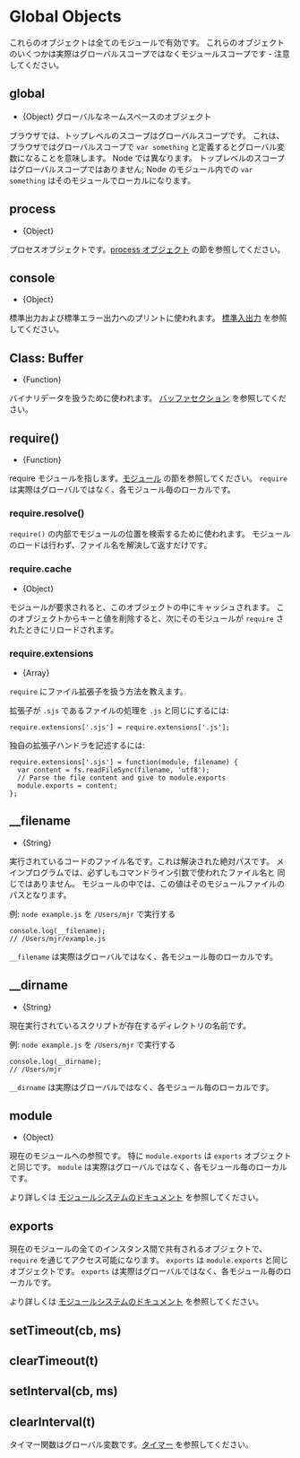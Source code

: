 # Global Objects

<!-- type=misc -->

<!--
These objects are available in all modules. Some of these objects aren't
actually in the global scope but in the module scope - this will be noted.
-->

これらのオブジェクトは全てのモジュールで有効です。
これらのオブジェクトのいくつかは実際はグローバルスコープではなくモジュールスコープです - 注意してください。

## global

<!-- type=global -->

<!--
* {Object} The global namespace object.
-->

* {Object} グローバルなネームスペースのオブジェクト

<!--
In browsers, the top-level scope is the global scope. That means that in
browsers if you're in the global scope `var something` will define a global
variable. In Node this is different. The top-level scope is not the global
scope; `var something` inside a Node module will be local to that module.
-->

ブラウザでは、トップレベルのスコープはグローバルスコープです。
これは、ブラウザではグローバルスコープで `var something` と定義するとグローバル変数になることを意味します。
Node では異なります。
トップレベルのスコープはグローバルスコープではありません;
Node のモジュール内での `var something` はそのモジュールでローカルになります。

## process

<!-- type=global -->

* {Object}

<!--
The process object. See the [process object][] section.
-->

プロセスオブジェクトです。[process オブジェクト][] の節を参照してください。

## console

<!-- type=global -->

* {Object}

<!--
Used to print to stdout and stderr. See the [stdio][] section.
-->

標準出力および標準エラー出力へのプリントに使われます。
[標準入出力][] を参照してください。

## Class: Buffer

<!-- type=global -->

* {Function}

<!--
Used to handle binary data. See the [buffer section][]
-->

バイナリデータを扱うために使われます。
[バッファセクション][] を参照してください。

## require()

<!-- type=var -->

* {Function}

<!--
To require modules. See the [Modules][] section.  `require` isn't actually a
global but rather local to each module.
-->

require モジュールを指します。[モジュール][] の節を参照してください。
`require` は実際はグローバルではなく、各モジュール毎のローカルです。

### require.resolve()

<!--
Use the internal `require()` machinery to look up the location of a module,
but rather than loading the module, just return the resolved filename.
-->

`require()` の内部でモジュールの位置を検索するために使われます。
モジュールのロードは行わず、ファイル名を解決して返すだけです。

### require.cache

* {Object}

<!--
Modules are cached in this object when they are required. By deleting a key
value from this object, the next `require` will reload the module.
-->

モジュールが要求されると、このオブジェクトの中にキャッシュされます。
このオブジェクトからキーと値を削除すると、次にそのモジュールが
`require` されたときにリロードされます。

### require.extensions

* {Array}

<!--
Instruct `require` on how to handle certain file extensions.

Process files with the extension `.sjs` as `.js`:
-->

`require` にファイル拡張子を扱う方法を教えます。

拡張子が `.sjs` であるファイルの処理を `.js` と同じにするには:

    require.extensions['.sjs'] = require.extensions['.js'];

<!--
Write your own extension handler:
-->

独自の拡張子ハンドラを記述するには:

    require.extensions['.sjs'] = function(module, filename) {
      var content = fs.readFileSync(filename, 'utf8');
      // Parse the file content and give to module.exports
      module.exports = content;
    };

## __filename

<!-- type=var -->

* {String}

<!--
The filename of the code being executed.  This is the resolved absolute path
of this code file.  For a main program this is not necessarily the same
filename used in the command line.  The value inside a module is the path
to that module file.
-->

実行されているコードのファイル名です。これは解決された絶対パスです。
メインプログラムでは、必ずしもコマンドライン引数で使われたファイル名と
同じではありません。
モジュールの中では、この値はそのモジュールファイルのパスとなります。

<!--
Example: running `node example.js` from `/Users/mjr`
-->

例: `node example.js` を `/Users/mjr` で実行する

    console.log(__filename);
    // /Users/mjr/example.js

<!--
`__filename` isn't actually a global but rather local to each module.
-->

`__filename` は実際はグローバルではなく、各モジュール毎のローカルです。

## __dirname

<!-- type=var -->

* {String}

<!--
The name of the directory that the currently executing script resides in.
-->

現在実行されているスクリプトが存在するディレクトリの名前です。

<!--
Example: running `node example.js` from `/Users/mjr`
-->

例: `node example.js` を `/Users/mjr` で実行する

    console.log(__dirname);
    // /Users/mjr

<!--
`__dirname` isn't actually a global but rather local to each module.
-->

`__dirname` は実際はグローバルではなく、各モジュール毎のローカルです。


## module

<!-- type=var -->

* {Object}

<!--
A reference to the current module. In particular
`module.exports` is the same as the `exports` object.
`module` isn't actually a global but rather local to each module.

See the [module system documentation][] for more information.
-->

現在のモジュールへの参照です。
特に `module.exports` は `exports` オブジェクトと同じです。
`module` は実際はグローバルではなく、各モジュール毎のローカルです。

より詳しくは [モジュールシステムのドキュメント][] を参照してください。

## exports

<!-- type=var -->

<!--
An object which is shared between all instances of the current module and
made accessible through `require()`.
`exports` is the same as the `module.exports` object.
`exports` isn't actually a global but rather local to each module.

See the [module system documentation][] for more information.

See the [module section][] for more information.
-->

現在のモジュールの全てのインスタンス間で共有されるオブジェクトで、
`require` を通じてアクセス可能になります。
`exports` は `module.exports` と同じオブジェクトです。
`exports` は実際はグローバルではなく、各モジュール毎のローカルです。

より詳しくは [モジュールシステムのドキュメント][] を参照してください。

## setTimeout(cb, ms)
## clearTimeout(t)
## setInterval(cb, ms)
## clearInterval(t)

<!--type=global-->

<!--
The timer functions are global variables. See the [timers][] section.
-->

タイマー関数はグローバル変数です。[タイマー][] を参照してください。

<!--
[buffer section]: buffer.html
[module section]: modules.html
[module system documentation]: modules.html
[Modules]: modules.html#modules_modules
[process object]: process.html#process_process
[stdio]: stdio.html
[timers]: timers.html
-->

[バッファセクション]: buffer.html
[モジュールセクション]: modules.html
[モジュールシステムのドキュメント]: modules.html
[モジュール]: modules.html#modules_modules
[process オブジェクト]: process.html#process_process
[標準入出力]: stdio.html
[タイマー]: timers.html
